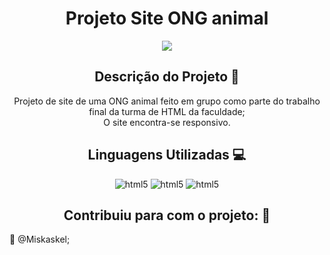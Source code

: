 <h1 align="center">Projeto Site ONG animal</h1>

<p align="center">
<img src="https://img.shields.io/badge/Lan%C3%A7amento-Dez%202022-sucess">
</p>

<h2 align="center">Descrição do Projeto 🧾</h2>
<p align="center">Projeto de site de uma ONG animal feito em grupo como parte do trabalho final da turma de HTML da faculdade; <br> O site encontra-se responsivo.</p>

<h2 align="center">Linguagens Utilizadas 💻</h2>
<p align="center">
<img aling="center" alt="html5" src="https://img.shields.io/badge/HTML5-E34F26?style=for-the-badge&logo=html5&logoColor=white">
<img aling="center" alt="html5" src="https://img.shields.io/badge/CSS3-1572B6?style=for-the-badge&logo=css3&logoColor=white">
<img aling="center" alt="html5" src="https://img.shields.io/badge/JavaScript-F7DF1E?style=for-the-badge&logo=javascript&logoColor=black">
</p>

<h2 align="center">Contribuiu para com o projeto: 👤</h2>
📌  @Miskaskel; <br>

